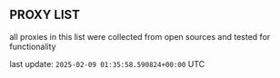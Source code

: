 ## PROXY LIST

all proxies in this list were collected from open sources and tested for functionality

last update: `2025-02-09 01:35:58.590824+00:00` UTC